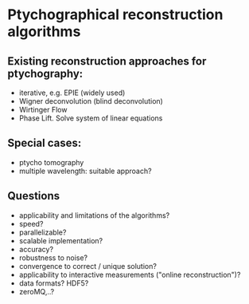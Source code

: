 
# Ptychographical reconstruction algorithms

## Existing reconstruction approaches for ptychography:

- iterative, e.g. EPIE (widely used)
- Wigner deconvolution (blind deconvolution)
- Wirtinger Flow
- Phase Lift. Solve system of linear equations

## Special cases:
- ptycho tomography
- multiple wavelength: suitable approach?

## Questions
- applicability and limitations of the algorithms?
- speed?
- parallelizable?
- scalable implementation?
- accuracy?
- robustness to noise?
- convergence to correct / unique solution?
- applicability to interactive measurements ("online reconstruction")?
- data formats? HDF5?
- zeroMQ,..?

